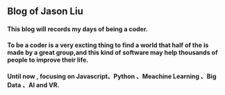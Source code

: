 ## Blog of Jason Liu
#### This blog will records my days of being a coder.
#### To be a coder is a very excting thing to find a world that half of the is made by a great group,and this kind of software may help thousands of people to improve their life.
#### Until now , focusing on Javascript、Python 、Meachine Learning 、Big Data 、AI and VR. 